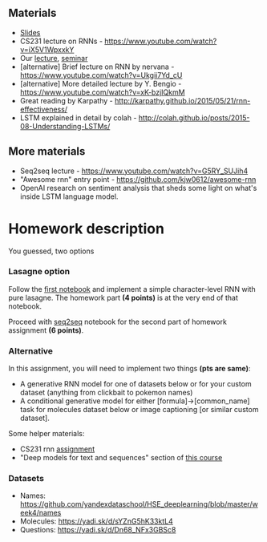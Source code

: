 ## Materials
* [Slides](https://yadi.sk/i/-Iqdhg483GDyoN)
* CS231 lecture on RNNs - https://www.youtube.com/watch?v=iX5V1WpxxkY
* Our [lecture](https://yadi.sk/i/XHmT5hO53GcCKV), [seminar](https://yadi.sk/i/19twHESN3GcGKQ)
* [alternative] Brief lecture on RNN by nervana - https://www.youtube.com/watch?v=Ukgii7Yd_cU
* [alternative] More detailed lecture by Y. Bengio - https://www.youtube.com/watch?v=xK-bzjIQkmM
* Great reading by Karpathy - http://karpathy.github.io/2015/05/21/rnn-effectiveness/
* LSTM explained in detail by colah - http://colah.github.io/posts/2015-08-Understanding-LSTMs/

## More materials
* Seq2seq lecture - https://www.youtube.com/watch?v=G5RY_SUJih4
* "Awesome rnn" entry point - https://github.com/kjw0612/awesome-rnn
* OpenAI research on sentiment analysis that sheds some light on what's inside LSTM language model.

# Homework description

You guessed, two options

### Lasagne option

Follow the [first notebook](https://github.com/yandexdataschool/Practical_RL/blob/master/week6.5/char_rnn.ipynb) and implement a simple character-level RNN with pure lasagne. The homework part __(4 points)__ is at the very end of that notebook.

Proceed with [seq2seq](https://github.com/yandexdataschool/Practical_RL/blob/master/week6.5/seq2seq.ipynb) notebook for the second part of homework assignment __(6 points)__.

### Alternative

In this assignment, you will need to implement two things __(pts are same)__:
* A generative RNN model for one of datasets below or for your custom dataset (anything from clickbait to pokemon names)
* A conditional generative model for either [formula]->[common_name] task for molecules dataset below or image captioning [or similar custom dataset].

Some helper materials:
* CS231 rnn [assignment](http://cs231n.github.io/assignments2016/assignment3/)
* "Deep models for text and sequences" section of [this course](https://www.udacity.com/course/deep-learning--ud730)


### Datasets
- Names: https://github.com/yandexdataschool/HSE_deeplearning/blob/master/week4/names
- Molecules: https://yadi.sk/d/sYZnG5hK33ktL4
- Questions: https://yadi.sk/d/Dn68_NFx3GBSc8

